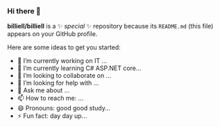 ### Hi there 👋


**billiell/billiell** is a ✨ _special_ ✨ repository because its `README.md` (this file) appears on your GitHub profile.

Here are some ideas to get you started:

- 🔭 I’m currently working on  IT ...
- 🌱 I’m currently learning C# ASP.NET core...
- 👯 I’m looking to collaborate on ...
- 🤔 I’m looking for help with ...
- 💬 Ask me about ...
- 📫 How to reach me: ...
- 😄 Pronouns: good good study...
- ⚡ Fun fact: day day up...


